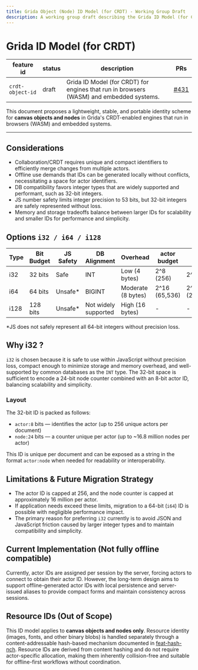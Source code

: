 ```yaml
---
title: Grida Object (Node) ID Model (for CRDT) - Working Group Draft
description: A working group draft describing the Grida ID Model (for CRDT) feature for the core engine.
---
```


# Grida ID Model (for CRDT)

| feature id       | status | description                                                                             | PRs                                               |
| ---------------- | ------ | --------------------------------------------------------------------------------------- | ------------------------------------------------- |
| `crdt-object-id` | draft  | Grida ID Model (for CRDT) for engines that run in browsers (WASM) and embedded systems. | [#431](https://github.com/gridaco/grida/pull/431) |

This document proposes a lightweight, stable, and portable identity scheme for **canvas objects and nodes** in Grida's CRDT-enabled engines that run in browsers (WASM) and embedded systems.

---

## Considerations

- Collaboration/CRDT requires unique and compact identifiers to efficiently merge changes from multiple actors.
- Offline use demands that IDs can be generated locally without conflicts, necessitating a space for actor identifiers.
- DB compatibility favors integer types that are widely supported and performant, such as 32-bit integers.
- JS number safety limits integer precision to 53 bits, but 32-bit integers are safely represented without loss.
- Memory and storage tradeoffs balance between larger IDs for scalability and smaller IDs for performance and simplicity.

## Options `i32 / i64 / i128`

| Type | Bit Budget | JS Safety | DB Alignment         | Overhead           | actor budget  | object budget              | notes                  | collision (per document)   |
| ---- | ---------- | --------- | -------------------- | ------------------ | ------------- | -------------------------- | ---------------------- | -------------------------- |
| i32  | 32 bits    | Safe      | INT                  | Low (4 bytes)      | 2^8 (256)     | 2^24 (16,777,216)          | reasonable             | 4,294,967,296              |
| i64  | 64 bits    | Unsafe\*  | BIGINT               | Moderate (8 bytes) | 2^16 (65,536) | 2^64 (281,474,976,710,656) | maximum                | 18,446,744,073,709,551,616 |
| i128 | 128 bits   | Unsafe\*  | Not widely supported | High (16 bytes)    | -             | -                          | use uuid at this point | ♾️                         |

\*JS does not safely represent all 64-bit integers without precision loss.

## Why i32 ?

`i32` is chosen because it is safe to use within JavaScript without precision loss, compact enough to minimize storage and memory overhead, and well-supported by common databases as the `INT` type. The 32-bit space is sufficient to encode a 24-bit node counter combined with an 8-bit actor ID, balancing scalability and simplicity.

### Layout

The 32-bit ID is packed as follows:

- `actor:8` bits — identifies the actor (up to 256 unique actors per document)
- `node:24` bits — a counter unique per actor (up to ~16.8 million nodes per actor)

This ID is unique per document and can be exposed as a string in the format `actor:node` when needed for readability or interoperability.

## Limitations & Future Migration Strategy

- The actor ID is capped at 256, and the node counter is capped at approximately 16 million per actor.
- If application needs exceed these limits, migration to a 64-bit (`i64`) ID is possible with negligible performance impact.
- The primary reason for preferring `i32` currently is to avoid JSON and JavaScript friction caused by larger integer types and to maintain compatibility and simplicity.

## Current Implementation (Not fully offline compatible)

Currently, actor IDs are assigned per session by the server, forcing actors to connect to obtain their actor ID. However, the long-term design aims to support offline-generated actor IDs with local persistence and server-issued aliases to provide compact forms and maintain consistency across sessions.

## Resource IDs (Out of Scope)

This ID model applies to **canvas objects and nodes only**. Resource identity (images, fonts, and other binary blobs) is handled separately through a content-addressable hash-based mechanism documented in [feat-hash-nch](../feat-hash-nch/index.md). Resource IDs are derived from content hashing and do not require actor-specific allocation, making them inherently collision-free and suitable for offline-first workflows without coordination.
